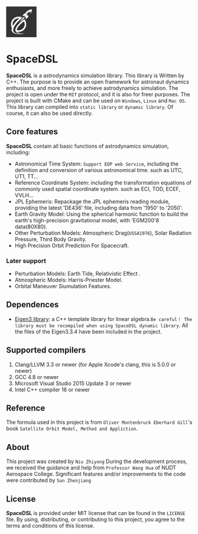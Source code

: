 ![logo](https://github.com/Astrodynamics/SpaceDSL/blob/master/doc/logo.png)

# SpaceDSL

**SpaceDSL** is a astrodynamics simulation library. This library is Written by C++.
The purpose is to provide an open framework for astronaut dynamics enthusiasts, and more freely to achieve astrodynamics simulation. 
The project is open under the `MIT` protocol, and it is also for freer purposes. 
The project is built with CMake and can be used on `Windows`, `Linux` and `Mac OS`. 
This library can compiled into `static library` or `dynamic library`. Of course, it can also be used directly.

## Core features

**SpaceDSL** contain all basic functions of astrodynamics simulation, including:
- Astronomical Time System: `Support EOP web Service`, including the definition and conversion of various astronomical time. such as UTC, UT1, TT...
- Reference Coordinate System: including the transformation equations of commonly used spatial coordinate system. such as ECI, TOD, ECEF, VVLH...
- JPL Ephemeris: Repackage the JPL ephemeris reading module, providing the latest 'DE436' file, including data from '1950' to '2050'.
- Earth Gravity Model: Using the spherical harmonic function to build the earth's high-precision gravitational model, with 'EGM200'8 data(80X80).
- Other Perturbation Models: Atmospheric Drag(`USSA1976`), Solar Radiation Pressure, Third Body Gravity.
- High Precision Orbit Prediction For Spacecraft.

### Later support

- Perturbation Models: Earth Tide, Relativistic Effect .
- Atmospheric Models: Harris-Priester Model.
- Orbital Maneuver Siumulation Features.

## Dependences

- [Eigen3 library](http://eigen.tuxfamily.org): a C++ template library for linear algebra.`Be careful！ The library must be recompiled when using SpaceDSL dynamic library`.
All the files of the Eigen3.3.4 have been included in the project.

## Supported compilers

1. Clang/LLVM 3.3 or newer (for Apple Xcode's clang, this is 5.0.0 or newer)
2. GCC 4.8 or newer
3. Microsoft Visual Studio 2015 Update 3 or newer
4. Intel C++ compiler 16 or newer 

## Reference
The formula used in this project is from `Oliver Montenbruck Eberhard Gill`'s book ``Satellite Orbit Model, Method and Appliction``.


## About

This project was created by `Niu Zhiyong`
During the development process, we received the guidance and help from `Professor Wang Hua` of NUDT Aerospace College.
Significant features and/or improvements to the code were contributed by
`Sun Zhenjiang`


## License

**SpaceDSL** is provided under MIT license that can be found in the
``LICENSE`` file. By using, distributing, or contributing to this project,
you agree to the terms and conditions of this license.
